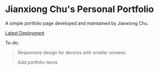 # Jianxiong Chu's Personal Portfolio

A simple portfolio page developed and maintained by Jianxiong Chu.

[Latest Deployment](https://personal-portfolio-ruby-five.vercel.app/)

To-do:
> Responsive design for devices with smaller screens
>
> Add portfolio items
